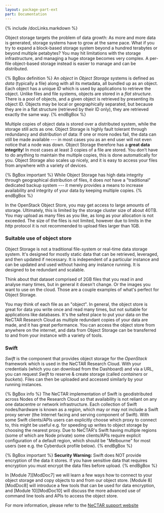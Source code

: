 ```yaml
---
layout: package-part-ext
part: Documentation
---
```

{% include /docLinks.markdown %}

 
Object storage targets the problem of data growth: As more and more data is generated, storage systems have to grow at the same pace. 
What if you try to expand a block-based storage system beyond a hundred terabytes or beyond multiple petabytes? You may hit limitations with the storage infrastructure, and managing a huge storage becomes very complex. 
A per-file object-based storage instead is easier to manage and can be distributed. 

{% BgBox definition %}
An *object* in *Object Storage* systems is defined as *data* (typically a file) along with all its metadata, all bundled up as an object. Each object has a unique *ID* which is used by applications to retrieve the object. Unlike files and file systems, objects are stored in a *flat structure*. There is a pool of objects, and a given object is retrieved by presenting its object ID. Objects may be local or geographically separated, but because they are in a flat structure (retrieved by their ID only), they are retrieved exactly the same way. 
{% endBgBox %}

Multiple copies of object data is stored over a distributed system, while the storage still acts as one. Object Storage is highly fault tolerant through redundancy and distribution of data: If one or more nodes fail, the data can still be made available --- in most cases you as an end user will not even notice that a node was down. Object Storage therefore has a **great data integrity**! In most cases at least 3 copies of a file are stored.
You don’t have to do anything to maintain the multiple copies, this is done automatically for you. 
Object Storage also scales up nicely, and it is easy to access your files from anywhere with a variety of devices.

{% BgBox important %}
While Object Storage has high data integrity through geographical distribution of files, it does *not* have a "traditional" dedicated backup system --- it merely provides a means to increase availability and integrity of your data by keeping multiple copies. 
{% endBgBox %}

In the OpenStack Object Store, you may get access to large amounts of storage. Ultimately, this is limited by the storage cluster size of about 40TB. You may upload as many files as you like, as long as your allocation is not exceeded. The size of the files is not limited, however due to limits in the *http* protocol it is not recommended to upload files larger than 1GB.

### Suitable use of object store

Object Storage is not a traditional file-system or real-time data storage system. It's designed for mostly static data that can be retrieved, leveraged, and then updated if necessary. It is independent of a particular instance and can be updated and used without having any instance running. It is designed to be redundant and scalable.

Think about that dataset comprised of 2GB files that you read in and analyse many times, but in general it doesn't change. Or the images you want to use on the cloud. Those are a couple examples of what's perfect for Object Storage. 

You may think of each file as an "object".  In general, the object store is great for data you write once and read many times, but not suitable for applications like databases. It's the safest place to put your data on the NeCTAR Research Cloud as multiple redundant copies of your data are made, and it has great performance. You can access the object store from anywhere on the internet, and data from Object Storage can be transferred to and from your instance with a variety of tools.

### Swift

*Swift* is the component that provides object storage for the *OpenStack* framework which is used in the NeCTAR Research Cloud. With your credentials (which you can download from the Dashboard) and via a URL, you can request *Swift* to reserve & create storage (called *containers* or *buckets*). Files can then be uploaded and accessed similarly by your running instances.

{% BgBox info %}
The NeCTAR implementation of Swift is geodistributed across Nodes of the Research Cloud so that availability is not reliant on any one datacentre or network infrastructure. Each collection of Swift nodes/hardware is known as a *region*, which may or may not include a Swift proxy server (the Internet facing and serving component of Swift). With some Swift clients/APIs users can explicitly choose which proxy to connect to, this might be useful e.g. for speeding up writes to object storage by choosing the nearest proxy. Due to NeCTAR's Swift having multiple regions (some of which are Node private) some clients/APIs require explicit configuration of a default region, which should be "Melbourne" for most users (see e.g. the Cyberduck profile below).
{% endBgBox %}

{% BgBox important %}
**Security Warning:**
Swift does NOT provide encryption of the data it stores.
If you have sensitive data that requires encryption you must encrypt the data files before upload.
{% endBgBox %}

In [Module 7][ModDoc7] we will learn a few ways how to connect to your object storage and copy objects to and from our object store. [Module 8][ModDoc8] will introduce a few tools that can be used for data encryption, and [Module 10][ModDoc10] will discuss the more advanced use of command line tools and APIs to access the object store. 

For more information, please refer to the  [NeCTAR support website](http://support.rc.nectar.org.au/docs/object-storage) 


